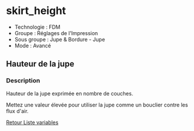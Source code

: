 # skirt_height

* Technologie : FDM
* Groupe : Réglages de l'Impression
* Sous groupe : Jupe & Bordure - Jupe
* Mode : Avancé

## Hauteur de la jupe

### Description

Hauteur de la jupe exprimée en nombre de couches.

Mettez une valeur élevée pour utiliser la jupe comme un bouclier contre les flux d'air.

[Retour Liste variables](variable_list.md)